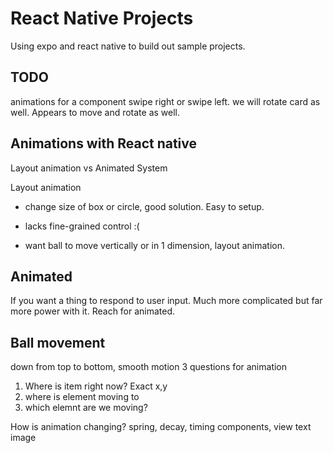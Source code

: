 # React Native Projects

Using expo and react native to build out sample projects.

## TODO

animations for a component
swipe right or swipe left.
we will rotate card as well. Appears to move and rotate as well.

## Animations with React native

Layout animation vs Animated System

Layout animation

- change size of box or circle, good solution. Easy to setup.

- lacks fine-grained control :(

- want ball to move vertically or in 1 dimension, layout animation.

## Animated

If you want a thing to respond to user input. Much more complicated but far more power with it. Reach for animated.

## Ball movement

down from top to bottom, smooth motion
3 questions for animation

1. Where is item right now? Exact x,y
2. where is element moving to
3. which elemnt are we moving?

How is animation changing? spring, decay, timing
components, view text image
